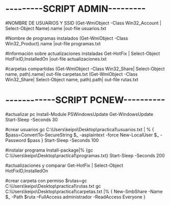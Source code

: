 # ---------SCRIPT  ADMIN---------
#NOMBRE DE USUARIOS Y SSID
(Get-WmiObject -Class Win32_Account | Select-Object Name).name |out-file usuarios.txt

#Nombre de programas instalados
(Get-WmiObject -Class Win32_Product).name |out-file programas.txt

#Información sobre actualizaciones instaladas
Get-HotFix | Select-Object HotFixID,InstalledOn |out-file actualizaciones.txt

#carpetas compartidas 
(Get-WmiObject -Class Win32_Share| Select-Object name, path).name| out-file carpetas.txt
(Get-WmiObject -Class Win32_Share| Select-Object name, path).path| out-file rutas.txt

# ------------SCRIPT PCNEW----------



#actualizar pc
Install-Module PSWindowsUpdate
Get-WindowsUpdate
Start-Sleep -Seconds 30

#crear usuarios
gc C:\Users\keipo\Desktop\practica1\usuarios.txt | % {
$pass=ConvertTo-SecureString $_ -asplaintext -force
New-LocalUser $_ -Password $pass 
}
Start-Sleep -Seconds 100

#instalar programa
Install-package|% {gc C:\Users\keipo\Desktop\practica1\programas.txt}
Start-Sleep -Seconds 200 

#actualizaciones y comparar
Get-HotFix | Select-Object HotFixID,InstalledOn 

#crear carpeta con permiso
$rutas=gc C:\Users\keipo\Desktop\practica1\rutas.txt
gc C:\Users\keipo\Desktop\practica1\carpetas.txt |% {
New-SmbShare -Name $_ -Path $ruta –FullAccess administrador -ReadAccess Everyone
}
